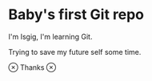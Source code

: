 # Baby's first Git repo

I'm Isgig, I'm learning Git.

Trying to save my future self some time.

⊗ Thanks ⊗